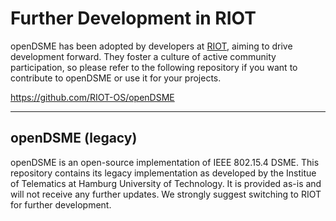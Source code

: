 # Further Development in RIOT
openDSME has been adopted by developers at [RIOT](https://www.riot-os.org/), aiming to drive development forward. They foster a culture of active community participation, so please refer to the following repository if you want to contribute to openDSME or use it for your projects.

<https://github.com/RIOT-OS/openDSME>

***
## openDSME (legacy)
openDSME is an open-source implementation of IEEE 802.15.4 DSME. This repository contains its legacy implementation as developed by the Institue of Telematics at Hamburg University of Technology. It is provided as-is and will not receive any further updates. We strongly suggest switching to RIOT for further development.
